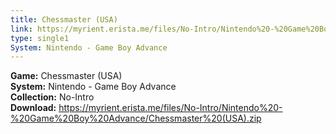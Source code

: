 ```yaml
---
title: Chessmaster (USA)
link: https://myrient.erista.me/files/No-Intro/Nintendo%20-%20Game%20Boy%20Advance/Chessmaster%20(USA).zip
type: single1
System: Nintendo - Game Boy Advance
---
```

<b>Game:</b> Chessmaster (USA)<br>
<b>System:</b> Nintendo - Game Boy Advance<br>
<b>Collection:</b> No-Intro<br>
<b>Download:</b> https://myrient.erista.me/files/No-Intro/Nintendo%20-%20Game%20Boy%20Advance/Chessmaster%20(USA).zip